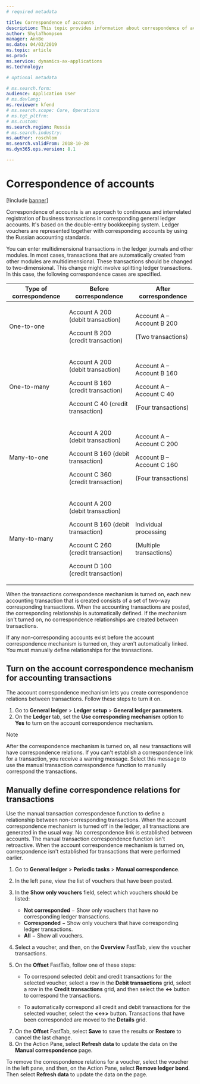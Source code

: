 ```yaml
---
# required metadata

title: Correspondence of accounts
description: This topic provides information about correspondence of accounts in Russia.
author: ShylaThompson
manager: AnnBe
ms.date: 04/03/2019
ms.topic: article
ms.prod: 
ms.service: dynamics-ax-applications
ms.technology: 

# optional metadata

# ms.search.form: 
audience: Application User
# ms.devlang: 
ms.reviewer: kfend
# ms.search.scope: Core, Operations
# ms.tgt_pltfrm: 
# ms.custom: 
ms.search.region: Russia
# ms.search.industry: 
ms.author: roschlom
ms.search.validFrom: 2018-10-28
ms.dyn365.ops.version: 8.1

---
```


# Correspondence of accounts

[!include [banner](../includes/banner.md)]

Correspondence of accounts is an approach to continuous and interrelated registration of business transactions in corresponding general ledger accounts. It's based on the double-entry bookkeeping system. Ledger vouchers are represented together with corresponding accounts by using the Russian accounting standards.

You can enter multidimensional transactions in the ledger journals and other modules. In most cases, transactions that are automatically created from other modules are multidimensional. These transactions should be changed to two-dimensional. This change might involve splitting ledger transactions. In this case, the following correspondence cases are specified.

<table>
<thead>
<tr>
<th>Type of correspondence</th>
<th>Before correspondence</th>
<th>After correspondence</th>
</tr>
</thead>
<tbody>
<tr>
<td>One-to-one</td>
<td>
<p>Account A 200 (debit transaction)</p>
<p>Account B 200 (credit transaction)</p>
</td>
<td>
<p>Account A – Account B 200</p>
<p>(Two transactions)</p>
</td>
</tr>
<tr>
<td>One-to-many</td>
<td>
<p>Account A 200 (debit transaction)</p>
<p>Account B 160 (credit transaction)</p>
<p>Account C 40 (credit transaction)</p>
</td>
<td>
<p>Account A – Account B 160</p>
<p>Account A – Account C 40</p>
<p>(Four transactions)</p>
</td>
</tr>
<tr>
<td>Many-to-one</td>
<td>
<p>Account A 200 (debit transaction)</p>
<p>Account B 160 (debit transaction)</p>
<p>Account C 360 (credit transaction)</p>
</td>
<td>
<p>Account A – Account C 200</p>
<p>Account B – Account C 160</p>
<p>(Four transactions)</p>
</td>
</tr>
<tr>
<td>Many-to-many</td>
<td>
<p>Account A 200 (debit transaction)</p>
<p>Account B 160 (debit transaction)</p>
<p>Account C 260 (credit transaction)</p>
<p>Account D 100 (credit transaction)</p>
</td>
<td>
<p>Individual processing</p>
<p>(Multiple transactions)</p>
</td>
</tr>
</tbody>
</table>

When the transactions correspondence mechanism is turned on, each new accounting transaction that is created consists of a set of two-way corresponding transactions. When the accounting transactions are posted, the corresponding relationship is automatically defined. If the mechanism isn't turned on, no correspondence relationships are created between transactions.

If any non-corresponding accounts exist before the account correspondence mechanism is turned on, they aren't automatically linked. You must manually define relationships for the transactions.

## Turn on the account correspondence mechanism for accounting transactions 

The account correspondence mechanism lets you create correspondence relations between transactions. Follow these steps to turn it on.

1. Go to **General ledger** \> **Ledger setup** \> **General ledger parameters**.
2. On the **Ledger** tab, set the **Use corresponding mechanism** option to **Yes** to turn on the account correspondence mechanism.

> [!NOTE]
> After the correspondence mechanism is turned on, all new transactions will have correspondence relations. If you can't establish a correspondence link for a transaction, you receive a warning message. Select this message to use the manual transaction correspondence function to manually correspond the transactions.

## Manually define correspondence relations for transactions

Use the manual transaction correspondence function to define a relationship between non-corresponding transactions. When the account correspondence mechanism is turned off in the ledger, all transactions are generated in the usual way. No correspondence link is established between accounts. The manual transaction correspondence function isn't retroactive. When the account correspondence mechanism is turned on, correspondence isn't established for transactions that were performed earlier.

1. Go to **General ledger** \> **Periodic tasks** \> **Manual correspondence**.
2. In the left pane, view the list of vouchers that have been posted.
3. In the **Show only vouchers** field, select which vouchers should be listed:

    - **Not corresponded** − Show only vouchers that have no corresponding ledger transactions.
    - **Corresponded** − Show only vouchers that have corresponding ledger transactions.
    - **All** − Show all vouchers.

4. Select a voucher, and then, on the **Overview** FastTab, view the voucher transactions.
5. On the **Offset** FastTab, follow one of these steps:

    - To correspond selected debit and credit transactions for the selected voucher, select a row in the **Debit transactions** grid, select a row in the **Credit transactions** grid, and then select the **\<-\>** button to correspond the transactions.

    - To automatically correspond all credit and debit transactions for the selected voucher, select the **\<\<-\>\>** button.
    Transactions that have been corresponded are moved to the **Details** grid.
    
 <!--add here screenshot Correspondence-Offset from WI-->

7. On the **Offset** FastTab, select **Save** to save the results or **Restore** to cancel the last change.
8. On the Action Pane, select **Refresh data** to update the data on the **Manual correspondence** page.

To remove the correspondence relations for a voucher, select the voucher in the left pane, and then, on the Action Pane, select **Remove ledger bond**. Then select **Refresh data** to update the data on the page.
